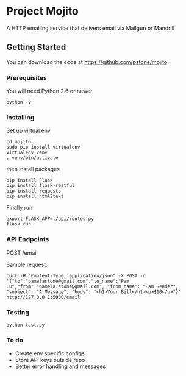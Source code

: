 # Project Mojito

A HTTP emailing service that delivers email via Mailgun or Mandrill


## Getting Started

You can download the code at https://github.com/pstone/mojito


### Prerequisites

You will need Python 2.6 or newer

```
python -v
```

### Installing

Set up virtual env

```
cd mojito
sudo pip install virtualenv
virtualenv venv
. venv/bin/activate
```

then install packages
```
pip install Flask
pip install flask-restful
pip install requests
pip install html2text
```

Finally run
```
export FLASK_APP=./api/routes.py
flask run
```

### API Endpoints
POST /email

Sample request:
```
curl -H "Content-Type: application/json" -X POST -d '{"to":"pamelastone@gmail.com","to_name":"Pam Lu","from":"pamela.stone@gmail.com", "from_name": "Pam Sender", "subject": "A Message", "body": "<h1>Your Bill</h1><p>$10</p>"}' http://127.0.0.1:5000/email
```

### Testing

```
python test.py
```

### To do
- Create env specific configs
- Store API keys outside repo
- Better error handling and messages
